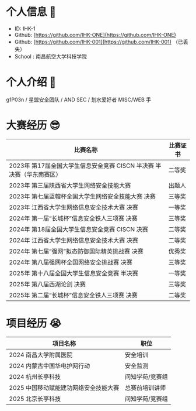 # 个人信息 👋
+ ID: IHK-1
+ Github: [https://github.com/IHK-ONE](https://github.com/IHK-ONE)
+ Github: [https://github.com/IHK-001](https://github.com/IHK-001) （已丢失）
+ School : 南昌航空大学科技学院

# 个人介绍 🧐
g1P03n / 星盟安全团队 / AND SEC / 划水爱好者 MISC/WEB 手

# 大赛经历 😎
| 比赛名称 | 比赛证书 |
| --- | --- |
| 2023年 第17届全国大学生信息安全竞赛 CISCN 半决赛 半决赛（华东南赛区） | 二等奖 |
| 2023年 第三届陕西省大学生网络安全技能大赛 | 出题人 |
| 2023年 第七届蓝帽杯全国大学生网络安全技能大赛 决赛 | 三等奖 |
| 2023年 江西省大学生网络信息安全技术大赛 决赛 | 一等奖 |
| 2024年 第一届“长城杯”信息安全铁人三项赛 决赛 | 三等奖 |
| 2024年 第18届全国大学生信息安全竞赛 CISCN 决赛 | 二等奖 |
| 2024年 江西省大学生网络信息安全技术大赛 决赛 | 二等奖 |
| 2024年 第七届“强网”拟态防御国际精英挑战赛 决赛 | 优秀奖 |
| 2024年 第八届强网杯全国网络安全挑战赛 决赛 | 三等奖 |
| 2025年 第十八届全国大学生信息安全竞赛 半决赛 | 一等奖 |
| 2025年 第八届西湖论剑 决赛 | 三等奖 |
| 2025年 第二届“长城杯”信息安全铁人三项赛 决赛 | 二等奖 |


# 项目经历 😭
| 项目名称 | 职位 |
| --- | --- | 
| 2024 南昌大学附属医院 | 安全培训 |
| 2024 内蒙古中国华电护网行动 | 安全监测 |
| 2024 杭州长亭科技 | 问知学苑/竞赛组 |
| 2025 中国移动赋能建功网络安全技能大赛 | 总赛前培训讲师 |
| 2025 北京长亭科技 | 问知学苑/竞赛组 |


